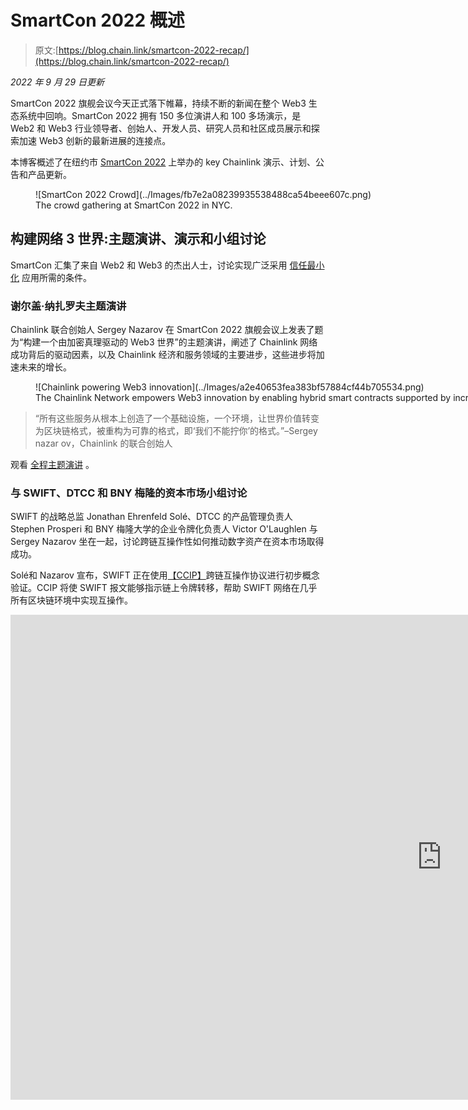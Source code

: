 # SmartCon 2022 概述

> 原文:[https://blog.chain.link/smartcon-2022-recap/](https://blog.chain.link/smartcon-2022-recap/)

*2022 年 9 月 29 日更新*

SmartCon 2022 旗舰会议今天正式落下帷幕，持续不断的新闻在整个 Web3 生态系统中回响。SmartCon 2022 拥有 150 多位演讲人和 100 多场演示，是 Web2 和 Web3 行业领导者、创始人、开发人员、研究人员和社区成员展示和探索加速 Web3 创新的最新进展的连接点。

本博客概述了在纽约市 [SmartCon 2022](https://smartcon.chain.link/) 上举办的 key Chainlink 演示、计划、公告和产品更新。

<figure id="attachment_4702" aria-describedby="caption-attachment-4702" style="width: 2560px" class="wp-caption aligncenter">![SmartCon 2022 Crowd](../Images/fb7e2a08239935538488ca54beee607c.png)

<figcaption id="caption-attachment-4702" class="wp-caption-text">The crowd gathering at SmartCon 2022 in NYC.</figcaption>

</figure>

## 构建网络 3 世界:主题演讲、演示和小组讨论

SmartCon 汇集了来自 Web2 和 Web3 的杰出人士，讨论实现广泛采用 [信任最小化](https://blog.chain.link/what-is-trust-minimization/) 应用所需的条件。

### 谢尔盖·纳扎罗夫主题演讲

Chainlink 联合创始人 Sergey Nazarov 在 SmartCon 2022 旗舰会议上发表了题为“构建一个由加密真理驱动的 Web3 世界”的主题演讲，阐述了 Chainlink 网络成功背后的驱动因素，以及 Chainlink 经济和服务领域的主要进步，这些进步将加速未来的增长。

<figure id="attachment_4637" aria-describedby="caption-attachment-4637" style="width: 2560px" class="wp-caption alignnone">![Chainlink powering Web3 innovation](../Images/a2e40653fea383bf57884cf44b705534.png)

<figcaption id="caption-attachment-4637" class="wp-caption-text">The Chainlink Network empowers Web3 innovation by enabling hybrid smart contracts supported by increasingly advanced oracle services.</figcaption>

</figure>

> “所有这些服务从根本上创造了一个基础设施，一个环境，让世界价值转变为区块链格式，被重构为可靠的格式，即‘我们不能拧你’的格式。”–Sergey nazar ov，Chainlink 的联合创始人

观看 [全程主题演讲](https://youtu.be/lMHaQGB1Wdc) 。

### 与 SWIFT、DTCC 和 BNY 梅隆的资本市场小组讨论

SWIFT 的战略总监 Jonathan Ehrenfeld Solé、DTCC 的产品管理负责人 Stephen Prosperi 和 BNY 梅隆大学的企业令牌化负责人 Victor O'Laughlen 与 Sergey Nazarov 坐在一起，讨论跨链互操作性如何推动数字资产在资本市场取得成功。

Solé和 Nazarov 宣布，SWIFT 正在使用[【CCIP】](https://blog.chain.link/introducing-the-cross-chain-interoperability-protocol-ccip/)跨链互操作协议进行初步概念验证。CCIP 将使 SWIFT 报文能够指示链上令牌转移，帮助 SWIFT 网络在几乎所有区块链环境中实现互操作。

<iframe loading="lazy" title="SWIFT Is Using CCIP for Blockchain Interoperability PoC" width="1380" height="776" src="https://www.youtube.com/embed/6DgnHKTI-EU?feature=oembed" frameborder="0" allow="accelerometer; autoplay; clipboard-write; encrypted-media; gyroscope; picture-in-picture" allowfullscreen=""></div> <p> </p> <h3><span style="font-weight: 400;">埃里克·施密特和谢尔盖·纳扎罗夫炉边聊天</span></h3> <p>Steel Perlot 董事长、前谷歌首席执行官埃里克·施密特(Eric Schmidt)与谢尔盖·纳扎罗夫(Sergey Nazarov)进行了一次炉边谈话。他们讨论了信任最小化的重要性以及 Web3 基础设施对 Web2 公司的核心价值。 <span style="font-weight: 400;"> <br/> </span></p> <figure id="attachment_4610" aria-describedby="caption-attachment-4610" style="width: 1024px" class="wp-caption alignnone"><img decoding="async" loading="lazy" class="size-full wp-image-4610" src="../Images/1297a288bf0edbef7d48701847e6a977.png" alt="Sergey Nazarov and Eric Schmidt at SmartCon 2022" width="1024" height="762" srcset="https://blog.chain.link/wp-content/uploads/2022/09/sergey-nazarov-eric-schmidt-smartcon-2022.jpg 1024w, https://blog.chain.link/wp-content/uploads/2022/09/sergey-nazarov-eric-schmidt-smartcon-2022-300x223.jpg 300w, https://blog.chain.link/wp-content/uploads/2022/09/sergey-nazarov-eric-schmidt-smartcon-2022-768x572.jpg 768w, https://blog.chain.link/wp-content/uploads/2022/09/sergey-nazarov-eric-schmidt-smartcon-2022-24x18.jpg 24w, https://blog.chain.link/wp-content/uploads/2022/09/sergey-nazarov-eric-schmidt-smartcon-2022-36x27.jpg 36w, https://blog.chain.link/wp-content/uploads/2022/09/sergey-nazarov-eric-schmidt-smartcon-2022-48x36.jpg 48w" sizes="(max-width: 1024px) 100vw, 1024px" data-original-src="https://blog.chain.link/wp-content/uploads/2022/09/sergey-nazarov-eric-schmidt-smartcon-2022.jpg"/><figcaption id="caption-attachment-4610" class="wp-caption-text">Chainlink Co-Founder Sergey Nazarov and former Google CEO Eric Schmidt discussing the future of Web3.</figcaption></figure> <blockquote><p><span style="font-weight: 400;">“祝贺你们在 Web3 领域找到了正确的位置，与 Chainlink 一起工作。”——钢铁公司 Perlot 董事长、前谷歌首席执行官埃里克·施米特</span> <span style="font-weight: 400;"> <br/> </span></p></blockquote> <p><span style="font-weight: 400;">观看埃里克和谢尔盖炉边聊天的</span> <a href="https://youtu.be/nCrN2Ivnr4Y?t=28040"> <span style="font-weight: 400;">直播录制</span> </a> <span style="font-weight: 400;">。</span></p> <h2><span style="font-weight: 400;"> Chainlink 经济学 2.0 </span></h2> <p><a href="https://chain.link/economics"><span style="font-weight: 400;">Chainlink Economics 2.0</span></a><span style="font-weight: 400;">由一系列计划组成，旨在提高数据安全性和实用性，同时降低 oracle 服务的运营成本，增加支付给 Chainlink 服务提供商的用户费用，并使更广泛的服务提供商(如利益相关者)能够参与 chain link 生态系统。</span></p> <figure id="attachment_4600" aria-describedby="caption-attachment-4600" style="width: 2560px" class="wp-caption alignnone"><img decoding="async" loading="lazy" class="size-full wp-image-4600" src="../Images/98b90c2158d40b80a607803e3e25b85e.png" alt="Chainlink Economics 2.0" width="2560" height="1440" srcset="https://blog.chain.link/wp-content/uploads/2022/09/chainlink-economics-2-bringing-web3-to-the-world-scaled.jpeg 2560w, https://blog.chain.link/wp-content/uploads/2022/09/chainlink-economics-2-bringing-web3-to-the-world-300x169.jpeg 300w, https://blog.chain.link/wp-content/uploads/2022/09/chainlink-economics-2-bringing-web3-to-the-world-1024x576.jpeg 1024w, https://blog.chain.link/wp-content/uploads/2022/09/chainlink-economics-2-bringing-web3-to-the-world-768x432.jpeg 768w, https://blog.chain.link/wp-content/uploads/2022/09/chainlink-economics-2-bringing-web3-to-the-world-1536x864.jpeg 1536w, https://blog.chain.link/wp-content/uploads/2022/09/chainlink-economics-2-bringing-web3-to-the-world-2048x1152.jpeg 2048w, https://blog.chain.link/wp-content/uploads/2022/09/chainlink-economics-2-bringing-web3-to-the-world-640x360.jpeg 640w, https://blog.chain.link/wp-content/uploads/2022/09/chainlink-economics-2-bringing-web3-to-the-world-298x167.jpeg 298w, https://blog.chain.link/wp-content/uploads/2022/09/chainlink-economics-2-bringing-web3-to-the-world-24x14.jpeg 24w, https://blog.chain.link/wp-content/uploads/2022/09/chainlink-economics-2-bringing-web3-to-the-world-36x20.jpeg 36w, https://blog.chain.link/wp-content/uploads/2022/09/chainlink-economics-2-bringing-web3-to-the-world-48x27.jpeg 48w" sizes="(max-width: 2560px) 100vw, 2560px" data-original-src="https://blog.chain.link/wp-content/uploads/2022/09/chainlink-economics-2-bringing-web3-to-the-world-scaled.jpeg"/><figcaption id="caption-attachment-4600" class="wp-caption-text">Chainlink Economics 2.0 is a new era of sustainable growth, cryptoeconomic security, and deeper value capture in the Chainlink Network.</figcaption></figure> <h3><span style="font-weight: 400;">链环秤</span></h3> <p><a href="https://blog.chain.link/chainlink-scale-program/"> <span style="font-weight: 400;">规模</span> </a> <span style="font-weight: 400;"> ( </span> <span style="font-weight: 400;">第 1 层和第 2 层支持的可持续 Chainlink 访问)是 Chainlink Labs 的一项计划，区块链项目致力于抵消 oracle 网络的运营成本，以加速其生态系统的增长，并支持 Chainlink oracle 服务的长期可持续性。</span></p> <p><span style="font-weight: 400;">参与初始投放的区块链和二层网络包括</span> <a href="https://www.prnewswire.com/news-releases/leading-blockchains-join-chainlink-scale-program-to-turbocharge-ecosystem-growth-with-increased-access-to-oracle-services-301635423.html?tc=eml_cleartime"> <span style="font-weight: 400;"> Avalanche、Metis、Moonbeam 和 moon river</span>T5<span style="font-weight: 400;">。</span></a></p> <figure id="attachment_4608" aria-describedby="caption-attachment-4608" style="width: 1600px" class="wp-caption alignnone"><img decoding="async" loading="lazy" class="size-full wp-image-4608" src="../Images/4c74a69ac3140071cfab04a5bdf3a851.png" alt="Chainlink SCALE program" width="1600" height="900" srcset="https://blog.chain.link/wp-content/uploads/2022/09/chainlink-scale-grow-your-blockchain-developer-ecosystem-1.png 1600w, https://blog.chain.link/wp-content/uploads/2022/09/chainlink-scale-grow-your-blockchain-developer-ecosystem-1-300x169.png 300w, https://blog.chain.link/wp-content/uploads/2022/09/chainlink-scale-grow-your-blockchain-developer-ecosystem-1-1024x576.png 1024w, https://blog.chain.link/wp-content/uploads/2022/09/chainlink-scale-grow-your-blockchain-developer-ecosystem-1-768x432.png 768w, https://blog.chain.link/wp-content/uploads/2022/09/chainlink-scale-grow-your-blockchain-developer-ecosystem-1-1536x864.png 1536w, https://blog.chain.link/wp-content/uploads/2022/09/chainlink-scale-grow-your-blockchain-developer-ecosystem-1-640x360.png 640w, https://blog.chain.link/wp-content/uploads/2022/09/chainlink-scale-grow-your-blockchain-developer-ecosystem-1-298x167.png 298w, https://blog.chain.link/wp-content/uploads/2022/09/chainlink-scale-grow-your-blockchain-developer-ecosystem-1-24x14.png 24w, https://blog.chain.link/wp-content/uploads/2022/09/chainlink-scale-grow-your-blockchain-developer-ecosystem-1-36x20.png 36w, https://blog.chain.link/wp-content/uploads/2022/09/chainlink-scale-grow-your-blockchain-developer-ecosystem-1-48x27.png 48w" sizes="(max-width: 1600px) 100vw, 1600px" data-original-src="https://blog.chain.link/wp-content/uploads/2022/09/chainlink-scale-grow-your-blockchain-developer-ecosystem-1.png"/><figcaption id="caption-attachment-4608" class="wp-caption-text">An overview of the Chainlink SCALE program.</figcaption></figure> <h3><span style="font-weight: 400;">链环制造</span></h3> <p><a href="https://blog.chain.link/chainlink-build-program/"><span style="font-weight: 400;">Chainlink 构建计划</span> </a> <span style="font-weight: 400;">是 Chainlink Labs 发起的一项计划，旨在通过提供更多的 Chainlink 服务和技术支持来加速 Chainlink 生态系统中早期和成熟项目的增长，以此换取对 chain link 服务提供商(如 stakers)的费用和其他激励。</span></p> <figure id="attachment_4609" aria-describedby="caption-attachment-4609" style="width: 1600px" class="wp-caption alignnone"><img decoding="async" loading="lazy" class="size-full wp-image-4609" src="../Images/0d5031f8ecf2dd68bda76376b391fc25.png" alt="Chainlink BUILD program " width="1600" height="900" srcset="https://blog.chain.link/wp-content/uploads/2022/09/chainlink-build-launch-and-grow-your-web3-application.png 1600w, https://blog.chain.link/wp-content/uploads/2022/09/chainlink-build-launch-and-grow-your-web3-application-300x169.png 300w, https://blog.chain.link/wp-content/uploads/2022/09/chainlink-build-launch-and-grow-your-web3-application-1024x576.png 1024w, https://blog.chain.link/wp-content/uploads/2022/09/chainlink-build-launch-and-grow-your-web3-application-768x432.png 768w, https://blog.chain.link/wp-content/uploads/2022/09/chainlink-build-launch-and-grow-your-web3-application-1536x864.png 1536w, https://blog.chain.link/wp-content/uploads/2022/09/chainlink-build-launch-and-grow-your-web3-application-640x360.png 640w, https://blog.chain.link/wp-content/uploads/2022/09/chainlink-build-launch-and-grow-your-web3-application-298x167.png 298w, https://blog.chain.link/wp-content/uploads/2022/09/chainlink-build-launch-and-grow-your-web3-application-24x14.png 24w, https://blog.chain.link/wp-content/uploads/2022/09/chainlink-build-launch-and-grow-your-web3-application-36x20.png 36w, https://blog.chain.link/wp-content/uploads/2022/09/chainlink-build-launch-and-grow-your-web3-application-48x27.png 48w" sizes="(max-width: 1600px) 100vw, 1600px" data-original-src="https://blog.chain.link/wp-content/uploads/2022/09/chainlink-build-launch-and-grow-your-web3-application.png"/><figcaption id="caption-attachment-4609" class="wp-caption-text">An overview of the Chainlink BUILD program.</figcaption></figure> <p><span style="font-weight: 400;">首次发布的参与项目包括:</span></p> <ul> <li style="font-weight: 400;" aria-level="1"><a href="https://www.spaceandtime.io/blog/chainlink-build-program"> <b>空间和时间</b></a><span style="font-weight: 400;">—一个分散的数据仓库，旨在支持跨 Web3 生态系统的低延迟查询和防篡改分析。</span></li> <li style="font-weight: 400;" aria-level="1"><a href="https://www.truflation.com/blog/truflation-joins-chainlink-build-program"><b>tru flation</b></a><span style="font-weight: 400;">—基于人口普查级别的价格信息和 30 多个实时数据源的独立且不受审查的通胀数据提供商。</span></li> <li style="font-weight: 400;" aria-level="1"><a href="https://bitscrunch.com/blogs/bitscrunch-x-chainlink"><b>bitsCrunch</b></a><span style="font-weight: 400;">——</span><span style="font-weight: 400;">基于人工智能的 NFT 数据分析服务，过滤 NFT 市场内的虚假交易，提供更准确的 NFT 定价，并扫描数字艺术品伪造。</span></li> </ul> <h2><span style="font-weight: 400;"> Chainlink 集成和产品更新</span></h2> <p>Chainlink Labs 首席产品官 Kemal El Moujahid 在他的 Chainlink 产品主题演讲中宣布了几项产品更新，并邀请了一系列顶级项目上台分享他们如何使用 Chainlink oracles 打开新的 Web3 应用和市场。</p> <figure id="attachment_4612" aria-describedby="caption-attachment-4612" style="width: 2560px" class="wp-caption alignnone"><img decoding="async" loading="lazy" class="size-full wp-image-4612" src="../Images/986ca8da1dd6fdb4369ae4ba95188fd7.png" alt="Kemal Product Keynote at SmartCon 2022" width="2560" height="1707" srcset="https://blog.chain.link/wp-content/uploads/2022/09/kemal-el-moujahid-smartcon-2022-scaled.jpg 2560w, https://blog.chain.link/wp-content/uploads/2022/09/kemal-el-moujahid-smartcon-2022-300x200.jpg 300w, https://blog.chain.link/wp-content/uploads/2022/09/kemal-el-moujahid-smartcon-2022-1024x683.jpg 1024w, https://blog.chain.link/wp-content/uploads/2022/09/kemal-el-moujahid-smartcon-2022-768x512.jpg 768w, https://blog.chain.link/wp-content/uploads/2022/09/kemal-el-moujahid-smartcon-2022-1536x1024.jpg 1536w, https://blog.chain.link/wp-content/uploads/2022/09/kemal-el-moujahid-smartcon-2022-2048x1365.jpg 2048w, https://blog.chain.link/wp-content/uploads/2022/09/kemal-el-moujahid-smartcon-2022-24x16.jpg 24w, https://blog.chain.link/wp-content/uploads/2022/09/kemal-el-moujahid-smartcon-2022-36x24.jpg 36w, https://blog.chain.link/wp-content/uploads/2022/09/kemal-el-moujahid-smartcon-2022-48x32.jpg 48w" sizes="(max-width: 2560px) 100vw, 2560px" data-original-src="https://blog.chain.link/wp-content/uploads/2022/09/kemal-el-moujahid-smartcon-2022-scaled.jpg"/><figcaption id="caption-attachment-4612" class="wp-caption-text">Chainlink Labs’ Chief Product Officer Kemal El Moujahid on the main stage of the SmartCon 2022 conference.</figcaption></figure> <blockquote><p><span style="font-weight: 400;">“我们发明了一种分散的、基于 oracle 的共识方法，可以解决连接问题，同时保持应用程序的信任最小化。这是一种分散的、基于社区的方法，越多的开发者使用它，它就会变得越好。”–chain link 实验室首席产品官 Kemal El Moujahid</span></p></blockquote> <h3><span style="font-weight: 400;">比特币利率曲线</span></h3> <p><span style="font-weight: 400;"> Chainlink 和 CF Benchmarks 正在合作推出</span> <a href="https://blog.chain.link/cf-bitcoin-interest-rate-curve-cf-birc/"> <span style="font-weight: 400;"> CF 比特币利率曲线</span></a><span style="font-weight: 400;">(CF BIRC)——这是一种针对一系列到期日的当前和预测比特币利率的可复制和抗操纵基准。</span></p> <h3><span style="font-weight: 400;">比特币基地云 x 链家 NFT 底价供稿</span></h3> <p><span style="font-weight: 400;">比特币基地云是比特币基地区块链开发服务的独立套件，它正与 Chainlink Labs 合作推出</span><a href="https://www.coinbase.com/blog/coinbase-cloud-teams-up-with-chainlink-labs-to-launch-nft-floor-pricing"><span style="font-weight: 400;">【NFT 底价馈送</span></a><span style="font-weight: 400;">——这是一个 Chainlink 数据馈送集合，跟踪 NFT 前 10 大收藏的底价。</span></p> <h3><span style="font-weight: 400;">链环自动化</span></h3> <p><span style="font-weight: 400;"> Kemal 还宣布 Chainlink Keepers 已更名为</span><a href="https://chain.link/automation"><span style="font-weight: 400;">【chain link Automation】</span></a><span style="font-weight: 400;">，以反映其在自动化更先进的智能合同应用程序方面不断扩大的范围。</span></p> <h3><span style="font-weight: 400;">链环徽章程序</span></h3> <p><a href="https://chain.link/badge"> <span style="font-weight: 400;">使用 Chainlink 徽章保护</span> </a> <span style="font-weight: 400;">让您的用户知道，您的 Web3 应用由 Chainlink 的行业标准安全基础设施提供支持。</span> <a href="https://chainlinkcommunity.typeform.com/badge"> <span style="font-weight: 400;">报名参加</span> </a> <span style="font-weight: 400;">计划，申领您的徽章，并向用户表明您的应用采用了 Chainlink 行业领先的产品。</span></p> <h2><span style="font-weight: 400;">企业和网站 3</span><b>T3】</b></h2> <p><span style="font-weight: 400;">为全球技术基础设施提供动力的领先企业齐聚 SmartCon 2022，讨论 Web3 空间如何改变现有行业。</span></p> <h3><span style="font-weight: 400;">开启金融机构的通用互操作性</span></h3> <p><span style="font-weight: 400;">无论是通过增强清算和结算还是简化跨境支付，全球金融机构都可以使用 Web3 技术来简化其现有运营。</span></p> <h4>雨燕</h4> <p><span style="font-weight: 400;">SWIFT 战略总监 Jonathan Ehrenfeld Solé设想了 SWIFT 的全球报文传送网络如何利用</span> <a href="https://chain.link/cross-chain"> <span style="font-weight: 400;">跨链互操作性协议(CCIP) </span> </a> <span style="font-weight: 400;">来指导链上令牌转移，帮助 SWIFT 网络在不同的区块链环境中实现互操作。</span></p> <figure id="attachment_4647" aria-describedby="caption-attachment-4647" style="width: 1920px" class="wp-caption alignnone"><img decoding="async" loading="lazy" class="size-full wp-image-4647" src="../Images/ebb7268a1e6355e01361f2a0b5453355.png" alt="A quote from Jonathan Ehrenfeld Solé" width="1920" height="1080" srcset="https://blog.chain.link/wp-content/uploads/2022/09/jonathan-ehrenfeld-solé-smartcon-2022.png 1920w, https://blog.chain.link/wp-content/uploads/2022/09/jonathan-ehrenfeld-solé-smartcon-2022-300x169.png 300w, https://blog.chain.link/wp-content/uploads/2022/09/jonathan-ehrenfeld-solé-smartcon-2022-1024x576.png 1024w, https://blog.chain.link/wp-content/uploads/2022/09/jonathan-ehrenfeld-solé-smartcon-2022-768x432.png 768w, https://blog.chain.link/wp-content/uploads/2022/09/jonathan-ehrenfeld-solé-smartcon-2022-1536x864.png 1536w, https://blog.chain.link/wp-content/uploads/2022/09/jonathan-ehrenfeld-solé-smartcon-2022-640x360.png 640w, https://blog.chain.link/wp-content/uploads/2022/09/jonathan-ehrenfeld-solé-smartcon-2022-298x167.png 298w, https://blog.chain.link/wp-content/uploads/2022/09/jonathan-ehrenfeld-solé-smartcon-2022-24x14.png 24w, https://blog.chain.link/wp-content/uploads/2022/09/jonathan-ehrenfeld-solé-smartcon-2022-36x20.png 36w, https://blog.chain.link/wp-content/uploads/2022/09/jonathan-ehrenfeld-solé-smartcon-2022-48x27.png 48w" sizes="(max-width: 1920px) 100vw, 1920px" data-original-src="https://blog.chain.link/wp-content/uploads/2022/09/jonathan-ehrenfeld-solé-smartcon-2022.png"/><figcaption id="caption-attachment-4647" class="wp-caption-text">Jonathan Ehrenfeld Solé explains how SWIFT and CCIP could streamline cross-border payments.</figcaption></figure> <h4><span style="font-weight: 400;"> DTCC </span></h4> <p><span style="font-weight: 400;"/><a href="https://www.dtcc.com/"><span style="font-weight: 400;"/></a><span style="font-weight: 400;">作为核心金融市场基础设施，位于全球金融的中心，每年结算数万亿美元的交易。在 SmartCon 大会上，DTCC 数字证券管理部门的产品管理主管 Stephen Prosperi 阐述了为什么金融机构需要可靠的互操作性解决方案来与区块链空间进行大规模互动。</span></p> <h4><span style="font-weight: 400;"> BNY 梅隆</span></h4> <p><span style="font-weight: 400;"> Victor O'Laughlen，</span> <a href="https://www.bnymellon.com/"> <span style="font-weight: 400;"> BNY 梅隆</span></a><span style="font-weight: 400;">——美国历史最悠久、规模最大的银行之一——的企业令牌化负责人解释了为什么互操作性和令牌化是关键工具，不仅将银行彼此连接起来，还为大型金融机构内的许多独立业务线提供了一个中心枢纽。</span></p> <h4><span style="font-weight: 400;">国泰金融控股有限公司</span></h4> <p><a href="https://www.cathayholdings.com/holdings/intro/intro/about"> <span style="font-weight: 400;">国泰金融控股</span> </a> <span style="font-weight: 400;">是一家上市控股公司，旗下子公司提供银行服务、人寿保险、财产和意外伤害保险等。</span> <span style="font-weight: 400;">国泰金融控股有限公司负责人 Nicholas Yang 解释了 Chainlink 是一个无缝解决方案，它可以扩展该公司的区块链财团，以包括外部行业运营，并分散对共享数据的控制。</span></p> <h3><span style="font-weight: 400;">将数据和 IT 服务货币化</span></h3> <p><span style="font-weight: 400;"> Web3 市场对高质量、真实世界的数据和链外计算的需求越来越大。SmartCon 2022 展示了 Web2 数据和 IT 提供商如何率先过渡到 Web3 基础设施，以利用这一不断增长的市场需求。</span> <span style="font-weight: 400;"> <br/> </span> <span style="font-weight: 400;"> <br/> </span> <span style="font-weight: 400;">从将现有数据资产货币化到支持新颖的赌注产品，再到成为区块链环境的验证者，曾经分离的 Web2 和 Web3 生态系统之间的互连正在加深。</span></p> <h4><span style="font-weight: 400;"> LexisNexis </span></h4> <p><a href="https://www.lexisnexis.ca/en-ca/home.page"> <span style="font-weight: 400;"> LexisNexis </span> </a> <span style="font-weight: 400;">是一家为其客户和顾客提供法律、监管和业务数据及分析的公司。公司</span> <a href="https://www.lexisnexis.com/community/pressroom/b/news/posts/lexisnexis-launches-flight-status-data-tracking-using-chainlink-node-enabling-smart-contract-based-parametric-insurance-products"> <span style="font-weight: 400;">目前运营一个 Chainlink node </span> </a> <span style="font-weight: 400;">向智能合约提供真实世界的航班状态数据。在 SmartCon 2022 上，LexisNexis 扩展了其成为领域专家的计划，帮助拥有合规性、专利和其他产品的现有数据存储库的公司通过 Chainlink 实现数据货币化。</span></p> <figure id="attachment_4648" aria-describedby="caption-attachment-4648" style="width: 1920px" class="wp-caption alignnone"><img decoding="async" loading="lazy" class="size-full wp-image-4648" src="../Images/e0ce10d58ead73251f4a5028044673e0.png" alt="A quote from Michael Cole" width="1920" height="1080" srcset="https://blog.chain.link/wp-content/uploads/2022/09/michael-cole-smartcon-2022.png 1920w, https://blog.chain.link/wp-content/uploads/2022/09/michael-cole-smartcon-2022-300x169.png 300w, https://blog.chain.link/wp-content/uploads/2022/09/michael-cole-smartcon-2022-1024x576.png 1024w, https://blog.chain.link/wp-content/uploads/2022/09/michael-cole-smartcon-2022-768x432.png 768w, https://blog.chain.link/wp-content/uploads/2022/09/michael-cole-smartcon-2022-1536x864.png 1536w, https://blog.chain.link/wp-content/uploads/2022/09/michael-cole-smartcon-2022-640x360.png 640w, https://blog.chain.link/wp-content/uploads/2022/09/michael-cole-smartcon-2022-298x167.png 298w, https://blog.chain.link/wp-content/uploads/2022/09/michael-cole-smartcon-2022-24x14.png 24w, https://blog.chain.link/wp-content/uploads/2022/09/michael-cole-smartcon-2022-36x20.png 36w, https://blog.chain.link/wp-content/uploads/2022/09/michael-cole-smartcon-2022-48x27.png 48w" sizes="(max-width: 1920px) 100vw, 1920px" data-original-src="https://blog.chain.link/wp-content/uploads/2022/09/michael-cole-smartcon-2022.png"/><figcaption id="caption-attachment-4648" class="wp-caption-text">Michael Cole describes his team’s experience operating a Chainlink node.</figcaption></figure> <h4><span style="font-weight: 400;"> T 系统彩信</span></h4> <p><a href="https://www.t-systems-mms.com/en.html"> <span style="font-weight: 400;"> T-Systems </span> </a> <span style="font-weight: 400;">是德国电信的子公司，是信息技术和数字化转型的服务提供商。</span><a href="https://www.t-systems-mms.com/en/expertise/archive/smart-contracts-made-reliable-and-useful-with-the-real-world-data.html"><span style="font-weight: 400;">T-Systems MMS 目前是一家链式节点运营商</span> </a> <span style="font-weight: 400;">，有助于促进真实世界数据向智能合同应用的安全流动。在 SmartCon 2022 大会上，T-Systems MMS 重申了其通过为 Web3 生态系统提供安全的节点基础设施服务来探索新机遇和站在 IT 创新前沿的承诺。</span></p> <h2><span style="font-weight: 400;">SmartCon 竞赛的关键</span></h2> <p><span style="font-weight: 400;">三名幸运儿找到了丢失的 SmartCon 钥匙，大奖获得者将获得 SmartCon 住宿终身门票，第二名获得 SmartCon 终身门票，第三名获得 SmartCon 2023 门票。</span></p> <p>在面对面会议召开前的几周，SmartCon 竞赛的关键就在网上展开了。在破译了隐藏在各种 Chainlink 内容频道中的一系列代码后，参与者得到了一条线索，表明他们必须在面对面的会议上找到一把蓝色的弓形椅子。敏锐的参与者发现了亚里士多德舞台附近的蓝色弓形椅子，并在椅子下面发现了一张地图，这导致了艺术家 <a href="https://vizie.work/"> <span style="font-weight: 400;">维兹</span> </a> <span style="font-weight: 400;">绘制的现场壁画。在壁画上，一个穿着格子花呢衣服的自由女神像拿着一把钥匙，上面写着“告诉林恩去赢”三名精明的参赛者找到了 Chainlink Labs 团队成员 Lynn，并对她说出了“格子衬衫”这几个字，他们将 SmartCon 的钥匙交给了她。</span></p> <figure id="attachment_4650" aria-describedby="caption-attachment-4650" style="width: 2560px" class="wp-caption alignnone"><img decoding="async" loading="lazy" class="size-full wp-image-4650" src="../Images/800999ecb6450681513cb34414b0204c.png" alt="Live mural by artist Vizie" width="2560" height="1920" srcset="https://blog.chain.link/wp-content/uploads/2022/09/mural-smartcon-2022-scaled.jpg 2560w, https://blog.chain.link/wp-content/uploads/2022/09/mural-smartcon-2022-300x225.jpg 300w, https://blog.chain.link/wp-content/uploads/2022/09/mural-smartcon-2022-1024x768.jpg 1024w, https://blog.chain.link/wp-content/uploads/2022/09/mural-smartcon-2022-768x576.jpg 768w, https://blog.chain.link/wp-content/uploads/2022/09/mural-smartcon-2022-1536x1152.jpg 1536w, https://blog.chain.link/wp-content/uploads/2022/09/mural-smartcon-2022-2048x1536.jpg 2048w, https://blog.chain.link/wp-content/uploads/2022/09/mural-smartcon-2022-24x18.jpg 24w, https://blog.chain.link/wp-content/uploads/2022/09/mural-smartcon-2022-36x27.jpg 36w, https://blog.chain.link/wp-content/uploads/2022/09/mural-smartcon-2022-48x36.jpg 48w" sizes="(max-width: 2560px) 100vw, 2560px" data-original-src="https://blog.chain.link/wp-content/uploads/2022/09/mural-smartcon-2022-scaled.jpg"/><figcaption id="caption-attachment-4650" class="wp-caption-text">A live mural painted by Vizie that revealed the final clue to the Key to SmartCon.</figcaption></figure> <h2>敬请关注更多内容</h2> <p><span style="font-weight: 400;"> SmartCon 2022 向与会者展示了 Chainlink 的下一步发展，从新产品更新和关键经济学 2.0 计划到构建一个世界的长期愿景，在这个世界中，世界经济的大部分由加密真理支撑。</span></p> <p><span style="font-weight: 400;">访问</span> <a href="https://youtube.com/playlist?list=PLVP9aGDn-X0SM2HJ9ev5RcZTq_jekvEL1"> <span style="font-weight: 400;">官方 SmartCon 2022 YouTube 播放列表</span> </a> <span style="font-weight: 400;">以访问第 1 天的直播，这是第 2 天演示的有限集合，以及上传的所有演示的完整列表。要了解更多关于 Chainlink 的信息，了解 Chainlink 生态系统的最新动态，请订阅</span> <a href="https://pages.chain.link/subscribe?utm_medium=referral&amp;utm_source=chainlink-blog&amp;utm_content=smartcon-recap"> <span style="font-weight: 400;"> Chainlink 简讯</span> </a> <span style="font-weight: 400;">并关注官方</span><a href="http://twitter.com/chainlink"><span style="font-weight: 400;">chain link Twitter</span></a><span style="font-weight: 400;">。</span></p> <div class="widget_tag_cloud tag-list"/> </body> </html></iframe>